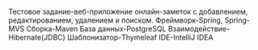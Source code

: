 Тестовое задание-веб-приложение онлайн-заметок с добавлением, редактированием, удалением и поиском.
Фреймворк-Spring, Spring-MVS
Сборка-Maven
База данных-PostgreSQL
Взаимодействие-Hibernate(JDBC)
Шаблонизатор-Thymeleaf
IDE-IntelliJ IDEA
